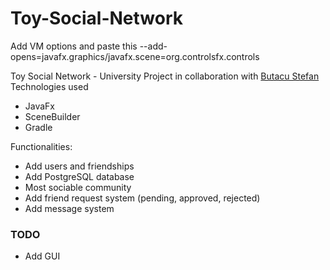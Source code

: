 # Toy-Social-Network
Add VM options and paste this --add-opens=javafx.graphics/javafx.scene=org.controlsfx.controls <br>

Toy Social Network - University Project in collaboration with [Butacu Stefan](https://github.com/StefanButacu) 
Technologies used
  - JavaFx
  - SceneBuilder
  - Gradle 
  
Functionalities:
  - Add users and friendships
  - Add PostgreSQL database
  - Most sociable community
  - Add friend request system (pending, approved, rejected) 
  - Add message system

### TODO 
  - Add GUI

